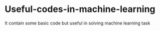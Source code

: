 # Useful-codes-in-machine-learning
It contain some basic code but useful in solving machine learning task
